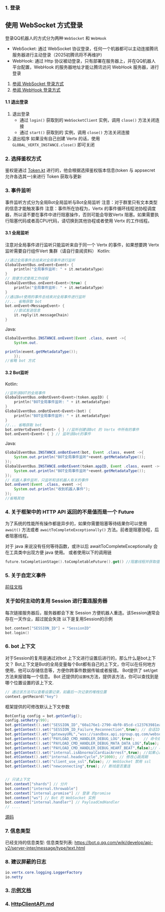 ### 1. 登录

## 使用 WebSocket 方式登录

登录QQ机器人的方式分为两种 `WebSocket` 和 `WebHook`

* WebSocket: 通过 WebSocket 协议登录，任何一个机器都可以主动连接腾讯服务器进行主动登录（2025初腾讯将不再维护）
* WebHook: 通过 Http 协议被动登录，只有部署在服务器上，并在QQ机器人平台配置，WebHook 的服务器地址才能让腾讯访问 WebHook
  服务器，进行登录

1. [参阅 WebSocket 登录方式](websocket.md)
2. [参阅 WebHook   登录方式](webhook.md)

#### 1.1 退出登录

1. 退出登录
   * 通过 `login()` 获取到的 `WebSocketClient` 实例，调用 `close()` 方法关闭连接
   * 通过 `start()` 获取到的 实例，调用 `close()` 方法关闭连接
2. 退出程序
   如果没有自己创建 Vertx 的话，使用 `GLOBAL_VERTX_INSTANCE.close()` 即可关闭

### 2. 选择鉴权方式

鉴权是通过 [Token.kt](src%2Fmain%2Fkotlin%2Fgithub%2Fzimoyin%2Fnet%2FToken.kt) 进行的，他会根据选择鉴权版本信息(token 与
appsecret 允许各选其一)来进行 Token 获取与更新

### 3. 事件监听

事件监听方式分为全局Bot全局监听与Bot全局监听
注意：对于群里只有文本类型的信息才能触发事件
注意：事件所在协程为，Vertx 的事件循环线程池协程调度器，所以请不要在事件中进行阻塞操作，否则可能会导致Vertx
阻塞。如果需要执行阻塞代码或者高CPU代码，请切换到其他协程或者使用 Vertx 的工作线程。

#### 3.1 全局监听

注意对全局事件进行监听只能监听来自于同一个 Vertx 的事件，如果想要跨 Vertx 监听需要自行组件Vert 集群（请自行查阅资料）
Kotlin:

```kotlin
//通过全局事件总线来对全局事件进行监听
GlobalEventBus.onEvent<Event> {
    println("全局事件监听: " + it.metadataType)
}
// 简便方式使用工作线程
GlobalEventBus.onEvent<Event>(true) {
    println("全局事件监听: " + it.metadataType)
}
//通过Bot使用的事件总线来对全局事件进行监听
//... 省略获取 bot
bot.onEvent<MessageEvent> {
    //尝试发送信息
    it.reply(it.messageChain)
}
```

Java:

```java
GlobalEventBus.INSTANCE.onEvent(Event .class, event ->{
    System.out.

println(event.getMetadataType());
    });
//省略 bot 方式
```

#### 3.2 Bot监听

Kotlin:

```kotlin
//监听该BOT的全局事件
GlobalEventBus.onBotEvent<Event>(token.appID) {
    println("BOT全局事件监听: " + it.metadataType)
}
GlobalEventBus.onBotEvent<Event>(bot) {
    println("BOT全局事件监听: " + it.metadataType)
}
//... 省略获取 bot
bot.onVertxEvent<Event> { } //监听创建该Bot 的 Vertx 中所有的事件
bot.onEvent<Event> { } // 监听该Bot的事件
```

Java:

```java
GlobalEventBus.INSTANCE.onBotEvent(bot, Event .class, event ->{
    System.out.println("BOT全局事件监听"+event.getMetadataType());
});
GlobalEventBus.INSTANCE.onBotEvent(token.appID, Event .class, event ->{
    System.out.println("BOT全局事件监听"+event.getMetadataType());
});
// 机器人事件监听，只监听和该机器人有关的事件
bot.onEvent(Event .class, event ->{
    System.out.println("收到机器人事件");
});
//省略其他
```

### 4. 关于框架中的 HTTP API 返回的不是值而是一个 Future

为了系统的性能所有操作都是异步的，如果你需要阻塞等待结果你可以使用 `await()` 方法或者 `awaitToCompleteExceptionally()`
方法。前者是阻塞协程，后者阻塞线程。

对于 java 来说没有任何等待函数，或许以后 awaitToCompleteExceptionally 会在工具类中出现方便 java 使用。
或者使用以下的调用链

```kotlin
future.toCompletionStage().toCompletableFuture().get() //阻塞线程并获取值

```

### 5. 关于自定义事件

[前往文档](CustomEvent.md)

### 关于如何主动的复用 Session 进行重连服务器

每次链接服务器后，服务器都会下发 Session 方便机器人重连。该Session通常会存在一天作业，超过就会失效
以下是复用Session的示例

```kotlin
bot.context["SESSION_ID"] = "SessionID"
bot.login()
```

### 6. bot 上下文

对于Session的复用是通过对bot 上下文进行设置后进行的，那么什么是bot上下文？
Bot上下文是Bot的全局变量每个Bot都有自己的上下文，你可以在任何地方使用，他可以存储信息等，方便你跨事件数据传输或者报错。
Bot提供了 set/get 方法来报错每一个信息。
Bot 还提供的`设置栈`方法，提供该方法，你可以查找到是哪个位置设置的该上下文.

```kotlin
// 通过该方法可以查看设置记录，如最后一次记录的堆栈位置
context.getRecord("key")
```

框架提供的可修改默认上下文参数

```java
BotConfig config = bot.getConfig();
config.setRetry(99);
bot.getContext().set("SESSION_ID","60a176e1-2790-4bf0-85cd-c123763981ea"); // 设置Session ID 用于复用已经存在的会话。注意：适用于沙盒环境，正式环境请谨慎使用
bot.getContext().set("SESSION_ID_Failure_Reconnection",true); // 会话ID失效则废弃 Session id 重新连接服务器
bot.getContext().et("gatewayURL","wss://sandbox.api.sgroup.qq.com/websocket/"); // 硬编码设置wss接入点同时shards设置为1.不推荐使用(// config.shards = 1)
bot.getContext().set("PAYLOAD_CMD_HANDLER_DEBUG_LOG",true);    // 命令处理器日志
bot.getContext().set("PAYLOAD_CMD_HANDLER_DEBUG_MATA_DATA_LOG",false); // 命令元数据日志
bot.getContext().set("PAYLOAD_CMD_HANDLER_DEBUG_HEART_BEAT",false);// 心跳日志,不能单独开启应该与上面两个其中一个一并开启
bot.getContext().set("internal.isAbnormalCardiacArrest",true); //如果心跳在 心跳周期 + 30s 内没有发送出去就抛出异常
bot.etContext().set("internal.headerCycle",5*1000); // 修改心跳周期
bot.getContext().set("client_use_ssl",false); // WebSocket 禁用 ssl
bot.getContext().set("newconnecting",true); // 断线是否重连


// 只读上下文
bot.context["shards"] // 分片
bot.context["internal.throwable"]
bot.context["internal.promise"] // 登录 的promise
bot.context["ws"] // Bot 的 WebSocket 实例
bot.context["internal.handler"] // PayloadCmdHandler
// ....
```

[源码](..%2Fsrc%2Fmain%2Fkotlin%2Fcom%2Fgithub%2Fzimoyin%2Fqqbot%2Fbot%2FBotContent.kt)

### 7. 信息类型

已经支持的信息类型:
信息类型列表: https://bot.q.qq.com/wiki/develop/api-v2/server-inter/message/type/text.html

### 8. 建议屏蔽的日志

```java
io.vertx.core.logging.LoggerFactory
io.netty
```

### 3. [示例文档](%E7%A4%BA%E4%BE%8B.md)

### 4. [HttpClientAPI.md](HttpClientAPI.md)
